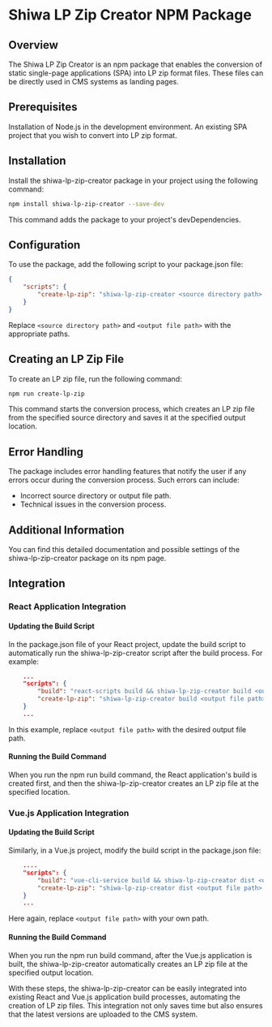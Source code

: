 # Shiwa LP Zip Creator NPM Package

## Overview

The Shiwa LP Zip Creator is an npm package that enables the conversion of static single-page applications (SPA) into LP zip format files. These files can be directly used in CMS systems as landing pages.

## Prerequisites

Installation of Node.js in the development environment.
An existing SPA project that you wish to convert into LP zip format.

## Installation

Install the shiwa-lp-zip-creator package in your project using the following command:

```bash
npm install shiwa-lp-zip-creator --save-dev
```

This command adds the package to your project's devDependencies.

## Configuration

To use the package, add the following script to your package.json file:

```json
{
    "scripts": {
        "create-lp-zip": "shiwa-lp-zip-creator <source directory path> <output file path>.zip"
    }
}
```
Replace `<source directory path>` and `<output file path>` with the appropriate paths.

## Creating an LP Zip File

To create an LP zip file, run the following command:

```bash
npm run create-lp-zip
```

This command starts the conversion process, which creates an LP zip file from the specified source directory and saves it at the specified output location.

## Error Handling

The package includes error handling features that notify the user if any errors occur during the conversion process. Such errors can include:

- Incorrect source directory or output file path.
- Technical issues in the conversion process.

## Additional Information

You can find this detailed documentation and possible settings of the shiwa-lp-zip-creator package on its npm page.

## Integration

### React Application Integration

#### Updating the Build Script

In the package.json file of your React project, update the build script to automatically run the shiwa-lp-zip-creator script after the build process. For example:

```json
    ...
    "scripts": {
        "build": "react-scripts build && shiwa-lp-zip-creator build <output file path>.zip",
        "create-lp-zip": "shiwa-lp-zip-creator build <output file path>.zip"
    }
    ...
```

In this example, replace `<output file path>` with the desired output file path.

#### Running the Build Command

When you run the npm run build command, the React application's build is created first, and then the shiwa-lp-zip-creator creates an LP zip file at the specified location.

### Vue.js Application Integration

#### Updating the Build Script

Similarly, in a Vue.js project, modify the build script in the package.json file:

```json
    ....
    "scripts": {
        "build": "vue-cli-service build && shiwa-lp-zip-creator dist <output file path>.zip",
        "create-lp-zip": "shiwa-lp-zip-creator dist <output file path>.zip"
    }
    ...
```

Here again, replace `<output file path>` with your own path.

#### Running the Build Command

When you run the npm run build command, after the Vue.js application is built, the shiwa-lp-zip-creator automatically creates an LP zip file at the specified output location.

With these steps, the shiwa-lp-zip-creator can be easily integrated into existing React and Vue.js application build processes, automating the creation of LP zip files. This integration not only saves time but also ensures that the latest versions are uploaded to the CMS system.

